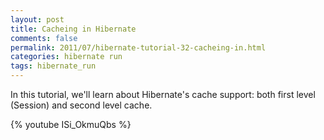 ```yaml
---           
layout: post
title: Cacheing in Hibernate
comments: false
permalink: 2011/07/hibernate-tutorial-32-cacheing-in.html
categories: hibernate run
tags: hibernate_run
---
```


In this tutorial, we'll learn about Hibernate's cache support: both first level (Session) and second level cache.

{% youtube ISi_OkmuQbs %}